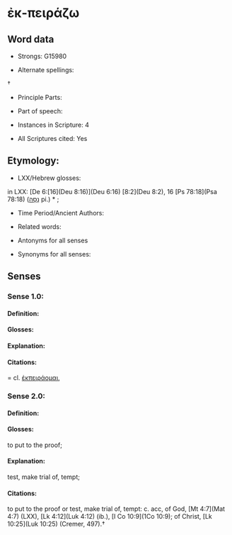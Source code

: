 # ἐκ-πειράζω 

<!-- Status: S2=NeedsEdits -->
<!-- Lexica used for edits:   -->

## Word data

* Strongs: G15980

* Alternate spellings:

† 

* Principle Parts: 


* Part of speech: 


* Instances in Scripture: 4

* All Scriptures cited: Yes

## Etymology: 


* LXX/Hebrew glosses: 

in LXX: [De 6:[16](Deu 8:16)](Deu 6:16) [8:2](Deu 8:2), 16 [Ps 78:18](Psa 78:18) ([נָסָה](//en-uhl/H5254) pi.) * ; 

* Time Period/Ancient Authors: 


* Related words: 

* Antonyms for all senses

* Synonyms for all senses: 


## Senses 


### Sense  1.0: 

#### Definition: 


#### Glosses:



#### Explanation:



#### Citations: 

= cl. [ἐκπειράομαι](), 

### Sense  2.0: 

#### Definition: 

#### Glosses: 

to put to the proof; 

#### Explanation: 

test, make trial of, tempt; 

#### Citations: 

to put to the proof or test, make trial of, tempt: c. acc, of God, [Mt 4:7](Mat 4:7) (LXX), [Lk 4:12](Luk 4:12) (ib.), [I Co 10:9](1Co 10:9); of Christ, [Lk 10:25](Luk 10:25) (Cremer, 497).†
